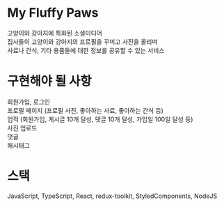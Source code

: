 # My Fluffy Paws
고양이와 강아지에 특화된 소셜미디어  
집사들이 고양이와 강아지의 프로필을 꾸미고 사진을 올리며  
사료나 간식, 기타 용품들에 대한 정보를 공유할 수 있는 서비스  
  
# 구현해야 될 사항
회원가입, 로그인  
프로필 페이지 (프로필 사진, 좋아하는 사료, 좋아하는 간식 등)  
업적 (회원가입, 게시글 10개 달성, 댓글 10개 달성, 가입일 100일 달성 등)  
사진 업로드  
댓글  
해시태그  
  
# 스택
JavaScript, TypeScript, React, redux-toolkit, StyledComponents, NodeJS
